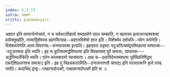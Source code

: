 ```yaml
---
index: 5.3.73
sutra: अज्ञाते
vritti: padamanjari
---
```


 अज्ञात इति सामान्येनोच्यते, न च सर्वथाऽविज्ञाते शब्दप्रयोगे एवल सम्बवति, न खल्वस्व इत्यजानन्नश्वशब्दं प्रयोक्तुमर्हति, तस्माद्विशेषस्य ग्रहणमित्याह--अज्ञातविशेषो ज्ञात इति। विशेषमेव दर्शयति--स्वेन रूपेणेति। विसेषरूपेणेति अस्य विवरणम्--कस्यायमश्व इत्यादि। इहाज्ञातः प्रकृष्टः पटुअरित्यर्थद्वयविवक्षायां पश्चात्कः---पटुअतमक इति भवति। इह च कुत्सितमर्द्धपिप्पल्या इति विवक्षायाम् पूर्वं समासः, पश्चात्कः---अर्द्धपिप्पलीकेति भवति। एतेन कल्पबादयो व्याख्याताः। आह च--ठ्कविदेस्तमबादयः पूर्वविप्रतिषिद्धम् एकदेशिप्रधानश्च समासःऽ इति। इह तु च्छिन्नकतरमिति--ठनत्यन्तगतौ क्तात्ऽ इति परत्वात्कनि कृते तरब् भवति। कदाचिद् द्वन्द्वः--प्लक्षन्यग्रोधकौ, प्लक्षकन्यग्रोधकौ इति वा ॥